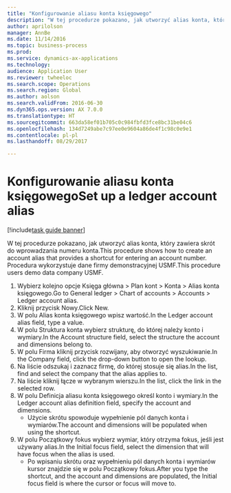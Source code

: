 ```yaml
--- 
title: "Konfigurowanie aliasu konta księgowego"
description: "W tej procedurze pokazano, jak utworzyć alias konta, który zawiera skrót do wprowadzania numeru konta."
author: aprilolson
manager: AnnBe
ms.date: 11/14/2016
ms.topic: business-process
ms.prod: 
ms.service: dynamics-ax-applications
ms.technology: 
audience: Application User
ms.reviewer: twheeloc
ms.search.scope: Operations
ms.search.region: Global
ms.author: aolson
ms.search.validFrom: 2016-06-30
ms.dyn365.ops.version: AX 7.0.0
ms.translationtype: HT
ms.sourcegitcommit: 663da58ef01b705c0c984fbfd3fce8bc31be04c6
ms.openlocfilehash: 134d7249abe7c97ee0e9604a86de4f1c98c0e9e1
ms.contentlocale: pl-pl
ms.lasthandoff: 08/29/2017

---
```

# <a name="set-up-a-ledger-account-alias"></a><span data-ttu-id="46f9c-103">Konfigurowanie aliasu konta księgowego</span><span class="sxs-lookup"><span data-stu-id="46f9c-103">Set up a ledger account alias</span></span>

[!include[task guide banner](../../includes/task-guide-banner.md)]

<span data-ttu-id="46f9c-104">W tej procedurze pokazano, jak utworzyć alias konta, który zawiera skrót do wprowadzania numeru konta.</span><span class="sxs-lookup"><span data-stu-id="46f9c-104">This procedure shows how to create an account alias that provides a shortcut for entering an account number.</span></span> <span data-ttu-id="46f9c-105">Procedura wykorzystuje dane firmy demonstracyjnej USMF.</span><span class="sxs-lookup"><span data-stu-id="46f9c-105">This procedure users demo data company USMF.</span></span>

1. <span data-ttu-id="46f9c-106">Wybierz kolejno opcje Księga główna > Plan kont > Konta > Alias konta księgowego.</span><span class="sxs-lookup"><span data-stu-id="46f9c-106">Go to General ledger > Chart of accounts > Accounts > Ledger account alias.</span></span>
2. <span data-ttu-id="46f9c-107">Kliknij przycisk Nowy.</span><span class="sxs-lookup"><span data-stu-id="46f9c-107">Click New.</span></span>
3. <span data-ttu-id="46f9c-108">W polu Alias konta księgowego wpisz wartość.</span><span class="sxs-lookup"><span data-stu-id="46f9c-108">In the Ledger account alias field, type a value.</span></span>
4. <span data-ttu-id="46f9c-109">W polu Struktura konta wybierz strukturę, do której należy konto i wymiary.</span><span class="sxs-lookup"><span data-stu-id="46f9c-109">In the Account structure field, select the structure the account and dimensions belong to.</span></span>
5. <span data-ttu-id="46f9c-110">W polu Firma kliknij przycisk rozwijany, aby otworzyć wyszukiwanie.</span><span class="sxs-lookup"><span data-stu-id="46f9c-110">In the Company field, click the drop-down button to open the lookup.</span></span>
6. <span data-ttu-id="46f9c-111">Na liście odszukaj i zaznacz firmę, do której stosuje się alias.</span><span class="sxs-lookup"><span data-stu-id="46f9c-111">In the list, find and select the company that the alias applies to.</span></span>
7. <span data-ttu-id="46f9c-112">Na liście kliknij łącze w wybranym wierszu.</span><span class="sxs-lookup"><span data-stu-id="46f9c-112">In the list, click the link in the selected row.</span></span>
8. <span data-ttu-id="46f9c-113">W polu Definicja aliasu konta księgowego określ konto i wymiary.</span><span class="sxs-lookup"><span data-stu-id="46f9c-113">In the Ledger account alias definition field, specify the account and dimensions.</span></span>
    * <span data-ttu-id="46f9c-114">Użycie skrótu spowoduje wypełnienie pól danych konta i wymiarów.</span><span class="sxs-lookup"><span data-stu-id="46f9c-114">The account and dimensions will be populated when using the shortcut.</span></span>  
9. <span data-ttu-id="46f9c-115">W polu Początkowy fokus wybierz wymiar, który otrzyma fokus, jeśli jest używany alias.</span><span class="sxs-lookup"><span data-stu-id="46f9c-115">In the Initial focus field, select the dimension that will have focus when the alias is used.</span></span>
    * <span data-ttu-id="46f9c-116">Po wpisaniu skrótu oraz wypełnieniu pól danych konta i wymiarów kursor znajdzie się w polu Początkowy fokus.</span><span class="sxs-lookup"><span data-stu-id="46f9c-116">After you type the shortcut, and the account and dimensions are populated, the Initial focus field is where the cursor or focus will move to.</span></span>  


